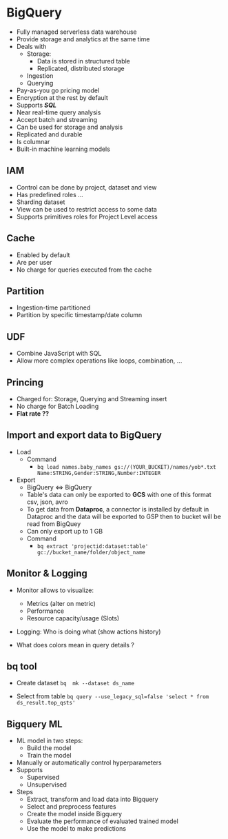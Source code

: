 # BigQuery

- Fully managed serverless data warehouse
- Provide storage and analytics at the same time
- Deals with
  - Storage:
    - Data is stored in structured table
    - Replicated, distributed storage
  - Ingestion
  - Querying
- Pay-as-you go pricing model
- Encryption at the rest by default
- Supports ***SQL***
- Near real-time query analysis
- Accept batch and streaming
- Can be used for storage and analysis
- Replicated and durable
- Is columnar
- Built-in machine learning models

## IAM

- Control can be done by project, dataset and view
- Has predefined roles ...
- Sharding dataset
- View can be used to restrict access to some data
- Supports primitives roles for Project Level access

## Cache

- Enabled by default
- Are per user
- No charge for queries executed from the cache

## Partition

- Ingestion-time partitioned
- Partition by specific timestamp/date column

## UDF

- Combine JavaScript with SQL
- Allow more complex operations like loops, combination, ...

## Princing

- Charged for: Storage, Querying and Streaming insert
- No charge for Batch Loading
- **Flat rate ??**

## Import and export data to BigQuery

- Load
    - Command
        - ```bq load names.baby_names gs://(YOUR_BUCKET)/names/yob*.txt Name:STRING,Gender:STRING,Number:INTEGER```
- Export
  - BigQuery <=> BigQuery
  - Table's data can only be exported to **GCS** with one of this format csv, json, avro
  - To get data from **Dataproc**, a connector is installed by default in Dataproc and the data will be exported to GSP then to bucket will be read from BigQuey
  - Can only export up to 1 GB
  - Command
    - ```bq extract 'projectid:dataset:table' gc://bucket_name/folder/object_name```

## Monitor & Logging

- Monitor allows to visualize:
  - Metrics (alter on metric)
  - Performance
  - Resource capacity/usage (Slots)
- Logging:
  Who is doing what (show actions history)

- What does colors mean in query details ?

## bq tool

- Create dataset
    ```bq  mk --dataset ds_name```

- Select from table
    ```bq query --use_legacy_sql=false 'select * from ds_result.top_qsts' ```


## Bigquery ML

- ML model in two steps:
  - Build the model 
  - Train the model 
- Manually or automatically control hyperparameters
- Supports
  - Supervised 
  - Unsupervised
- Steps 
  - Extract, transform and load data into Bigquery
  - Select and preprocess features
  - Create the model inside Bigquery 
  - Evaluate the performance of evaluated trained model
  - Use the model to make predictions